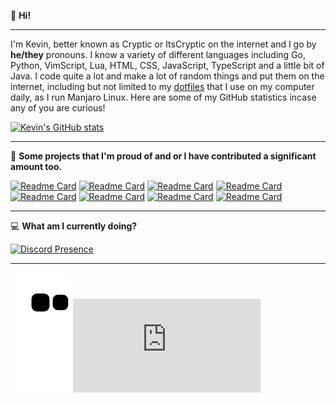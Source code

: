 👋 **Hi!**

---

I'm Kevin, better known as Cryptic or ItsCryptic on the internet and I go by **he/they** pronouns. I know a variety of different languages including Go, Python, VimScript, Lua, HTML, CSS, JavaScript, TypeScript and a little bit of Java. I code quite a lot and make a lot of random things and put them on the internet, including but not limited to my [dotfiles](https://github.com/ItsCryptic/dotfiles) that I use on my computer daily, as I run Manjaro Linux. Here are some of my GitHub statistics incase any of you are curious!

[![Kevin's GitHub stats](https://github-readme-stats.vercel.app/api?username=ItsCryptic&theme=dracula&show_icons=true&count_privat=true)](https://github.com/ItsCryptic/)

---
📍 **Some projects that I'm proud of and or I have contributed a significant amount too.**

[![Readme Card](https://github-readme-stats.vercel.app/api/pin/?username=ItsCryptic&repo=dotfiles&theme=dracula)](https://github.com/ItsCryptic/dotfiles)
[![Readme Card](https://github-readme-stats.vercel.app/api/pin/?username=ItsCryptic&repo=portfolio&theme=dracula)](https://github.com/ItsCryptic/Portfolio)
[![Readme Card](https://github-readme-stats.vercel.app/api/pin/?username=ItsCryptic&repo=scripts&theme=dracula)](https://github.com/ItsCryptic/scripts)
[![Readme Card](https://github-readme-stats.vercel.app/api/pin/?username=VibeMarket&repo=VibeUtils&theme=dracula)](https://github.com/VibeMarket/VibeUtils)
[![Readme Card](https://github-readme-stats.vercel.app/api/pin/?username=ItsCryptic&repo=teamx&theme=dracula)](https://github.com/ItsCryptic/teamx)
[![Readme Card](https://github-readme-stats.vercel.app/api/pin/?username=ItsCryptic&repo=password-generator&theme=dracula)](https://github.com/ItsCryptic/password-generator)
[![Readme Card](https://github-readme-stats.vercel.app/api/pin/?username=ItsCryptic&repo=httpserver&theme=dracula)](https://github.com/ItsCryptic/httpserver)
[![Readme Card](https://github-readme-stats.vercel.app/api/pin/?username=ItsCryptic&repo=dmenu&theme=dracula)](https://github.com/ItsCryptic/dmenu)


---

💻 **What am I currently doing?**

[![Discord Presence](https://lanyard-profile-readme.vercel.app/api/202556225160871936)](https://dsc.bio/cryptic)

---

[![Commit Snake](https://github.com/ItsCryptic/ItsCryptic/blob/output/github-contribution-grid-snake.svg)](https://github.com/ItsCryptic)
[![OSHA Certification](https://github.com/ItsCryptic/ItsCryptic/blob/main/certifications/osha.pdf)](https://campus.careersafeonline.com/badgeDetails.k2?badgeID=1)
